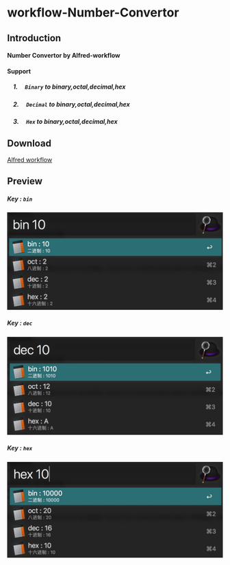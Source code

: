 # workflow-Number-Convertor

## Introduction
#### Number Convertor by Alfred-workflow 
#### Support<br/> 
##### &ensp;&ensp;1. &ensp;&ensp;`Binary` to binary,octal,decimal,hex
##### &ensp;&ensp;2. &ensp;&ensp;`Decimal` to binary,octal,decimal,hex
##### &ensp;&ensp;3. &ensp;&ensp;`Hex` to binary,octal,decimal,hex

## Download
[Alfred workflow](https://github.com/AlexNickNick/workflow-Number-Convertor/releases/download/v1.0/Number.Convertor.alfredworkflow)

## Preview
##### Key : `bin`
![Binary](preview/bin.jpg)
##### Key : `dec`
![Decimal](preview/dec.jpg)
##### Key : `hex`
![Hex](preview/hex.jpg)
